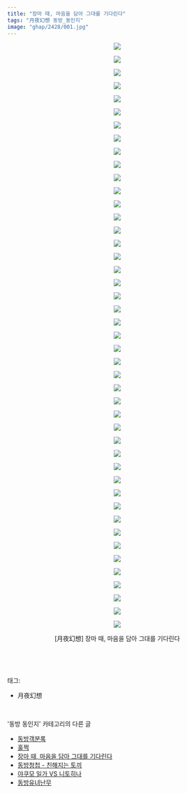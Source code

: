 ```yaml
---
title: "장마 때, 마음을 담아 그대를 기다린다"
tags: "月夜幻想 동방_동인지"
image: "ghap/2428/001.jpg"
---
```

<div class="article">
<p style="text-align: center; clear: none; float: none;"><img src="{{ site.nasurl }}/ghap/2428/001.jpg"/></p>
<p style="text-align: center; clear: none; float: none;"><img src="{{ site.nasurl }}/ghap/2428/002.jpg"/></p>
<p style="text-align: center; clear: none; float: none;"><img src="{{ site.nasurl }}/ghap/2428/003.jpg"/></p>
<p style="text-align: center; clear: none; float: none;"><img src="{{ site.nasurl }}/ghap/2428/004.jpg"/></p>
<p style="text-align: center; clear: none; float: none;"><img src="{{ site.nasurl }}/ghap/2428/005.jpg"/></p>
<p style="text-align: center; clear: none; float: none;"><img src="{{ site.nasurl }}/ghap/2428/006.jpg"/></p>
<p style="text-align: center; clear: none; float: none;"><img src="{{ site.nasurl }}/ghap/2428/007.jpg"/></p>
<p style="text-align: center; clear: none; float: none;"><img src="{{ site.nasurl }}/ghap/2428/008.jpg"/></p>
<p style="text-align: center; clear: none; float: none;"><img src="{{ site.nasurl }}/ghap/2428/009.jpg"/></p>
<p style="text-align: center; clear: none; float: none;"><img src="{{ site.nasurl }}/ghap/2428/010.jpg"/></p>
<p style="text-align: center; clear: none; float: none;"><img src="{{ site.nasurl }}/ghap/2428/011.jpg"/></p>
<p style="text-align: center; clear: none; float: none;"><img src="{{ site.nasurl }}/ghap/2428/012.jpg"/></p>
<p style="text-align: center; clear: none; float: none;"><img src="{{ site.nasurl }}/ghap/2428/013.jpg"/></p>
<p style="text-align: center; clear: none; float: none;"><img src="{{ site.nasurl }}/ghap/2428/014.jpg"/></p>
<p style="text-align: center; clear: none; float: none;"><img src="{{ site.nasurl }}/ghap/2428/015.jpg"/></p>
<p style="text-align: center; clear: none; float: none;"><img src="{{ site.nasurl }}/ghap/2428/016.jpg"/></p>
<p style="text-align: center; clear: none; float: none;"><img src="{{ site.nasurl }}/ghap/2428/017.jpg"/></p>
<p style="text-align: center; clear: none; float: none;"><img src="{{ site.nasurl }}/ghap/2428/018.jpg"/></p>
<p style="text-align: center; clear: none; float: none;"><img src="{{ site.nasurl }}/ghap/2428/019.jpg"/></p>
<p style="text-align: center; clear: none; float: none;"><img src="{{ site.nasurl }}/ghap/2428/020.jpg"/></p>
<p style="text-align: center; clear: none; float: none;"><img src="{{ site.nasurl }}/ghap/2428/021.jpg"/></p>
<p style="text-align: center; clear: none; float: none;"><img src="{{ site.nasurl }}/ghap/2428/022.jpg"/></p>
<p style="text-align: center; clear: none; float: none;"><img src="{{ site.nasurl }}/ghap/2428/023.jpg"/></p>
<p style="text-align: center; clear: none; float: none;"><img src="{{ site.nasurl }}/ghap/2428/024.jpg"/></p>
<p style="text-align: center; clear: none; float: none;"><img src="{{ site.nasurl }}/ghap/2428/025.jpg"/></p>
<p style="text-align: center; clear: none; float: none;"><img src="{{ site.nasurl }}/ghap/2428/026.jpg"/></p>
<p style="text-align: center; clear: none; float: none;"><img src="{{ site.nasurl }}/ghap/2428/027.jpg"/></p>
<p style="text-align: center; clear: none; float: none;"><img src="{{ site.nasurl }}/ghap/2428/028.jpg"/></p>
<p style="text-align: center; clear: none; float: none;"><img src="{{ site.nasurl }}/ghap/2428/029.jpg"/></p>
<p style="text-align: center; clear: none; float: none;"><img src="{{ site.nasurl }}/ghap/2428/030.jpg"/></p>
<p style="text-align: center; clear: none; float: none;"><img src="{{ site.nasurl }}/ghap/2428/031.jpg"/></p>
<p style="text-align: center; clear: none; float: none;"><img src="{{ site.nasurl }}/ghap/2428/032.jpg"/></p>
<p style="text-align: center; clear: none; float: none;"><img src="{{ site.nasurl }}/ghap/2428/033.jpg"/></p>
<p style="text-align: center; clear: none; float: none;"><img src="{{ site.nasurl }}/ghap/2428/034.jpg"/></p>
<p style="text-align: center; clear: none; float: none;"><img src="{{ site.nasurl }}/ghap/2428/035.jpg"/></p>
<p style="text-align: center; clear: none; float: none;"><img src="{{ site.nasurl }}/ghap/2428/036.jpg"/></p>
<p style="text-align: center; clear: none; float: none;"><img src="{{ site.nasurl }}/ghap/2428/037.jpg"/></p>
<p style="text-align: center; clear: none; float: none;"><img src="{{ site.nasurl }}/ghap/2428/038.jpg"/></p>
<p style="text-align: center; clear: none; float: none;"><img src="{{ site.nasurl }}/ghap/2428/039.jpg"/></p>
<p style="text-align: center; clear: none; float: none;"><img src="{{ site.nasurl }}/ghap/2428/040.jpg"/></p>
<p style="text-align: center; clear: none; float: none;"><img src="{{ site.nasurl }}/ghap/2428/041.jpg"/></p>
<p style="text-align: center; clear: none; float: none;"><img src="{{ site.nasurl }}/ghap/2428/042.jpg"/></p>
<p style="text-align: center; clear: none; float: none;"><img src="{{ site.nasurl }}/ghap/2428/043.jpg"/></p>
<p style="text-align: center; clear: none; float: none;"><img src="{{ site.nasurl }}/ghap/2428/044.jpg"/></p>
<p style="text-align: center; clear: none; float: none;"><img src="{{ site.nasurl }}/ghap/2428/045.jpg"/></p>
<p style="text-align: center; clear: none; float: none;">[月夜幻想] 장마 때, 마음을 담아 그대를 기다린다</p>
<p><br/></p>
</div><br/>
<div class="tagTrail">
<p>태그: </p>
<ul>
<li>月夜幻想</li>
</ul>
</div><br/>
<div class="another">
<p>'동방 동인지' 카테고리의 다른 글</p>
<ul>
<li><a href="/2016-10-04-ghap_2430">동방객분록</a></li>
<li><a href="/2016-10-03-ghap_2429">훌쩍</a></li>
<li><a href="/2016-10-03-ghap_2428">장마 때, 마음을 담아 그대를 기다린다</a></li>
<li><a href="/2016-10-03-ghap_2427">동방청첩 - 친해지는 토끼</a></li>
<li><a href="/2016-10-03-ghap_2426">야쿠모 일가 VS 니토히나</a></li>
<li><a href="/2016-10-03-ghap_2425">동방유녀난무</a></li>
</ul>
</div><br/>
<div class="cb_module cb_fluid">
<div class="cb_wrt cb_profile">
</div><!-- commentList close -->
</div><br/>

